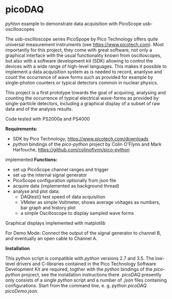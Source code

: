 # picoDAQ

*pyhton* example to demonstrate data acquisition with PicoScope usb-oscilloscopes

The usb-oscilloscope series PicoSpope by Pico Technology offers quite universal measurement instruments
(see https://www.picotech.com). Most importantly for this project, they come with great software, not only a graphical
interface with the usual functionality known from oscilloscopes,
but also with a software development kit (SDK) allowing to
control the devices with a wide range of high-level languages. This makes it possible to implement a data acquisition system as
is needed to record, ananlyse and count the occurrence of wave forms such as provided for example by single-photon counters or typical detectors common in nuclear physics.

This project is a first prototype towards the goal of acquiring,
analysing and counting the occurrence of typical electrical wave-forms as provided by single-particle detectors, including a graphical display of a subset of raw data and of the analysis results.

Code tested with PS2000a and PS4000

**Requirements:**

  - SDK by Pico Technology, https://www.picotech.com/downloads
  - *python* bindings of the *pico-python* project by Colin O'Flynn
    and Mark Harfouche, https://github.com/colinoflynn/pico-python

implemented **Functions:**

  - set up PicoScope channel ranges and trigger
  - set up the internal signal generator
  - PicoScope configuration optionally from json file
  - acquire data (implemented as background thread)
  - analyse and plot data:
    - DAQtest()    test speed of data acquisition
    - VMeter       as simple Voltmeter, shows average voltages
       as numbers, bar graph and history plot
    - a simple Oscilloscope to display sampled wave forms

  Graphical displays implemented with matplotlib

  For Demo Mode:
     Connect the output of the signal generator to channel B, and
     eventually an open cable to Channel A.

**Installation**

This python script is compatible with *python* versions 2.7 and 3.5.
The low-level drivers and C-libraries contained in the Pico Technology
Software Development Kit are required, togther with the *python* bindings
of the *pico-python* projcect, see the installation instructions there.
*picoDAQ* presently only consists of a single *python* script and a
number of *.json* files containing configurations. Start from the command
line, e. g. *python picoDAQ picoDemo.json*.


